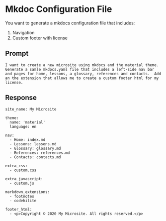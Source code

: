 # Mkdoc Configuration File

You want to generate a mkdocs configuration file that includes:

1. Navigation
2. Custom footer with license

## Prompt

```
I want to create a new microsite using mkdocs and the material theme.  Generate a samle mkdocs.yaml file that includes a left-side nav bar and pages for home, lessons, a glossary, references and contacts.  Add an the extension that allows me to create a custom footer html for my license.
```

## Response

```
site_name: My Microsite

theme:
  name: 'material'
  language: en

nav:
  - Home: index.md
  - Lessons: lessons.md
  - Glossary: glossary.md
  - References: references.md
  - Contacts: contacts.md

extra_css:
  - custom.css

extra_javascript:
  - custom.js

markdown_extensions:
  - footnotes
  - codehilite

footer_html:
  - <p>Copyright © 2020 My Microsite. All rights reserved.</p>
```